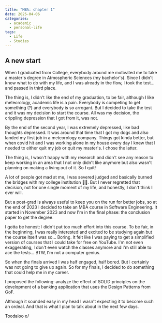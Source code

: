 ```yaml
---
title: "MBA: chapter 1"
date: 2025-04-06
categories:
  - academic
  - personal-life
tags:
  - Life
  - Studies
---
```

## A new start 

When I graduated from College, everybody around me motivated me to take a master's degree in Atmospheric Sciences (my bachelor's). Since I didn't know what to do with my life, and I was already in the flow, I took the test... and passed in third place.

The thing is, I didn't like the end of my graduation, to be fair, although I like meteorology, academic life is a pain.
Everybody is competing to get something (?) and everybody is so arrogant. But I decided to take the test and it was my decision to start the course. All was my decision, the crippling depression that I got from it, was not.

By the end of the second year, I was extremely depressed, like bad thoughts depressed. It was around that time that I got my dogs and also landed my first job in a meteorology company. Things got kinda better, but when covid hit and I was working alone in my house every day I knew that I needed to either quit my job or quit my master's. I chose the latter.

The thing is, I wasn't happy with my research and didn't see any reason to keep working in an area that I not only didn't like anymore but also wasn't planning on making a living out of it. So I quit! 

A lot of people got mad at me, I was severed judged and basically burned the bridges with my college institution 🤷‍♀️.
But I never regretted that decision, not for one single moment of my life, and honestly, I don't think I ever will.

But a post-grad is always useful to keep you on the run for better jobs, so at the end of 2023 I decided to take an MBA course in Software Engineering. It started in November 2023 and now I'm in the final phase: the conclusion paper to get the degree.

I gotta be honest: I didn't put too much effort into this course. To be fair, in the beginning, I was really interested and excited to be studying again but the course itself was so... Boring. It felt like I was paying to get a simplified version of courses that I could take for free on YouTube. I'm not even exaggerating, I don't even watch the classes anymore and I'm still able to ace the tests... BTW, I'm not a computer genius.

So when the finals arrived I was half engaged, half bored. But I certainly was not going to give up again. So for my finals, I decided to do something that could help me in my career.

I proposed the following: analyze the effect of SOLID principles on the development of a banking application that uses the Design Patterns from GoF. 

Although it sounded easy in my head I wasn't expecting it to become such an ordeal. And that is what I plan to talk about in the next few days.

Toodaloo o/